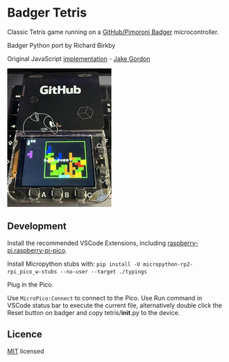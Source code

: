Badger Tetris
=============

Classic Tetris game running on a [GitHub/Pimoroni Badger](https://badger.github.io/) microcontroller.

Badger Python port by Richard Birkby

Original JavaScript [implementation](https://github.com/jakesgordon/javascript-tetris) - [Jake Gordon](https://jakesgordon.bsky.social)

![](badger.jpg)

Development
-----------

Install the recommended VSCode Extensions, including [raspberry-pi.raspberry-pi-pico](https://marketplace.visualstudio.com/items?itemName=raspberry-pi.raspberry-pi-pico).

Install Micropython stubs with:
```pip install -U micropython-rp2-rpi_pico_w-stubs --no-user --target ./typings```

Plug in the Pico.

Use ```MicroPico:Connect``` to connect to the Pico. Use Run command in VSCode status bar to execute the current file, alternatively double click the Reset button on badger and copy tetris/__init__.py to the device.


Licence
-------

[MIT](http://en.wikipedia.org/wiki/MIT_License) licensed
